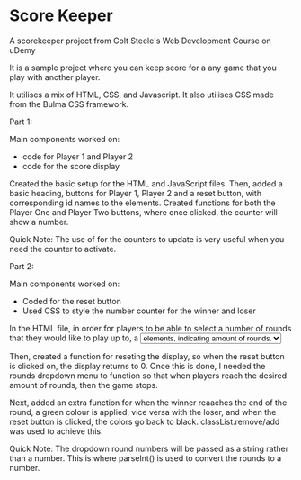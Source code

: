 # Score Keeper
A scorekeeper project from Colt Steele's Web Development Course on uDemy

It is a sample project where you can keep score for a any game that you play with another player. 

It utilises a mix of HTML, CSS, and Javascript. It also utilises CSS made from the Bulma CSS framework. 



Part 1:

Main components worked on: 

- code for Player 1 and Player 2
- code for the score display

Created the basic setup for the HTML and JavaScript files. Then, added a basic heading, buttons for Player 1, Player 2 and a reset button,  with corresponding id names to the elements. Created functions for both the Player One and Player Two buttons, where once clicked, the counter will show a number.  

Quick Note: The use of <span> for the counters to update is very useful when you need the counter to activate. 


Part 2: 

Main components worked on:
 
 - Coded for the reset button
 - Used CSS to style the number counter for the winner and loser

In the HTML file, in order for players to be able to select a number of rounds that they would like to play up to, a <select> element was used with the following <option> elements, indicating amount of rounds. 

Then, created a function for reseting the display, so when the reset button is clicked on, the display returns to 0. Once this is done, I needed the rounds dropdown menu to function so that when players reach the desired amount of rounds, then the game stops. 

Next, added an extra function for when the winner reaaches the end of the round, a green colour is applied, vice versa with the loser, and when the reset button is clicked, the colors go back to black. classList.remove/add was used to achieve this. 

Quick Note: The dropdown round numbers will be passed as a string rather than a number. This is where parseInt() is used to convert the rounds to a number. 
